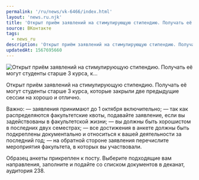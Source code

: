 ```yaml
---
permalink: '/ru/news/vk-6466/index.html'
layout: 'news.ru.njk'
title: 'Открыт приём заявлений на стимулирующую стипендию. Получать её могут студенты старше 3 курса, к…'
source: ВКонтакте
tags:
  - news_ru
description: 'Открыт приём заявлений на стимулирующую стипендию. Получать её могут студенты старше 3 курса, к…'
updatedAt: 1567695660
---
```

![Открыт приём заявлений на стимулирующую стипендию. Получать её могут студенты старше 3 курса, к…](https://sun9-72.userapi.com/impf/c851324/v851324290/1ab03e/6rzh9jj3T7M.jpg?size=1280x800&quality=96&proxy=1&sign=c32e7b52a2036dab958e62882d148dbd&c_uniq_tag=asI6kxsC3TDfDpIVsUcaweyvZh1JuYiI5ZG7bbr73k8&type=album)

Открыт приём заявлений на стимулирующую стипендию. Получать её могут студенты старше 3 курса, которые закрыли две предыдущие сессии на хорошо и отлично.

Важно:
— заявления принимают до 1 октября включительно;
— так как распределяются факультетские квоты, подавайте заявление, если вы задействованы в факультетской жизни;
— вы должны быть хорошистом в последних двух семестрах;
— все достижения в анкете должны быть подкреплены документально и относиться к вашей деятельности за последний год;
— на обратной стороне заявления перечислите мероприятия факультета, в которых вы участвовали.

Образец анкеты прикреплен к посту. Выберите подходящие вам направления, заполните и подайте со списком документов в деканат, аудитория 238.
